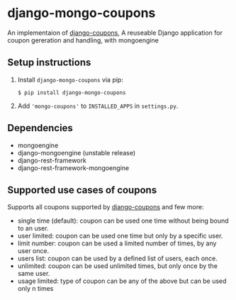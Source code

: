 # django-mongo-coupons

<!--![build status](https://travis-ci.org/byteweaver/django-coupons.png)-->


An implementaion of [django-coupons](https://github.com/byteweaver/django-coupons "Django-coupons"), A reuseable Django application for coupon gereration and handling, with mongoengine



## Setup instructions

1. Install `django-mongo-coupons` via pip:
   ```
   $ pip install django-mongo-coupons
   ```

2. Add `'mongo-coupons'` to `INSTALLED_APPS` in `settings.py`.


## Dependencies
 * mongoengine
 * django-mongoengine (unstable release)
 * django-rest-framework
 * django-rest-framework-mongoengine

## Supported use cases of coupons

Supports all coupons supported by  [django-coupons](https://github.com/byteweaver/django-coupons "Django-coupons") and few more:

 * single time (default): coupon can be used one time without being bound to an user.
 * user limited: coupon can be used one time but only by a specific user.
 * limit number: coupon can be used a limited number of times, by any user once.
 * users list: coupon can be used by a defined list of users, each once.
 * unlimited: coupon can be used unlimited times, but only once by the same user.
 * usage limited: type of coupon can be any of the above but can be used only n times
